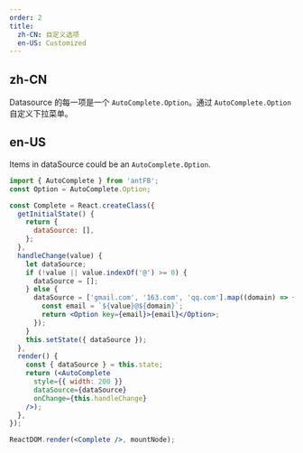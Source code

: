 ```yaml
---
order: 2
title: 
  zh-CN: 自定义选项
  en-US: Customized
---
```


## zh-CN

Datasource 的每一项是一个 `AutoComplete.Option`。通过 `AutoComplete.Option` 自定义下拉菜单。

## en-US

Items in dataSource could be an `AutoComplete.Option`.


````jsx
import { AutoComplete } from 'antFB';
const Option = AutoComplete.Option;

const Complete = React.createClass({
  getInitialState() {
    return {
      dataSource: [],
    };
  },
  handleChange(value) {
    let dataSource;
    if (!value || value.indexOf('@') >= 0) {
      dataSource = [];
    } else {
      dataSource = ['gmail.com', '163.com', 'qq.com'].map((domain) => {
        const email = `${value}@${domain}`;
        return <Option key={email}>{email}</Option>;
      });
    }
    this.setState({ dataSource });
  },
  render() {
    const { dataSource } = this.state;
    return (<AutoComplete
      style={{ width: 200 }}
      dataSource={dataSource}
      onChange={this.handleChange}
    />);
  },
});

ReactDOM.render(<Complete />, mountNode);
````
